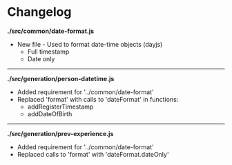 # Changelog

**./src/common/date-format.js**
* New file - Used to format date-time objects (dayjs)
	* Full timestamp
	* Date only

---

**./src/generation/person-datetime.js**
* Added requirement for '../common/date-format'
* Replaced 'format' with calls to 'dateFormat' in functions:
	* addRegisterTimestamp
	* addDateOfBirth

---

**./src/generation/prev-experience.js**
* Added requirement for '../common/date-format'
* Replaced calls to 'format' with 'dateFormat.dateOnly'
